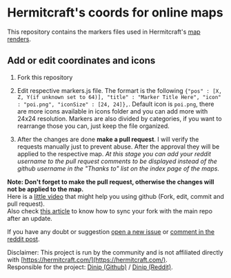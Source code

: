 # Hermitcraft's coords for online maps

This repository contains the markers files used in Hermitcraft's [map renders](https://hermitcraftmaps.confusion.pt/).

## Add or edit coordinates and icons

1. Fork this repository

2. Edit respective markers.js file. The formart is the following `{"pos" : [X, Z, Y(if unknown set to 64)], "title" : "Marker Title Here", "icon" : "poi.png", "iconSize" : [24, 24]},`.
Default icon is `poi.png`, there are more icons available in icons folder and you can add more with 24x24 resolution. Markers are also divided by categories, if you want to rearrange those you can, just keep the file organized.

3. After the changes are done **make a pull request**.
I will verify the requests manually just to prevent abuse. After the approval they will be applied to the respective map.
*At this stage you can add your reddit username to the pull request comments to be displayed instead of the github username in the "Thanks to" list on the index page of the maps.*

**Note: Don't forget to make the pull request, otherwise the changes will not be applied to the map.**  
Here is a [little video](https://www.youtube.com/watch?v=nk7hJuQrZKE) that might help you using github (Fork, edit, commit and pull request).  
Also check [this article](https://github.com/KirstieJane/STEMMRoleModels/wiki/Syncing-your-fork-to-the-original-repository-via-the-browser) to know how to sync your fork with the main repo after an update.  

If you have any doubt or suggestion [open a new issue](https://github.com/Dinip/hermitcraft/issues) or [comment in the reddit post](https://www.reddit.com/r/HermitCraft/comments/fijfa4/3d_maps_from_season_17_now_available/).

Disclaimer: This project is run by the community and is not affiliated directly with [https://hermitcraft.com/](https://hermitcraft.com/).  
Responsible for the project: [Dinip (Github)](https://github.com/dinip) / [Dinip (Reddit)](https://reddit.com/user/Dinip12/).